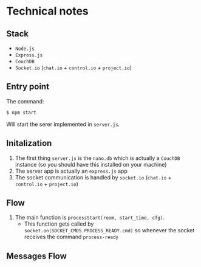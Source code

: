 # Technical notes

## Stack
* `Node.js`
* `Express.js`
* `CouchDB`
* `Socket.io` (`chat.io` + `control.io` + `project.io`)
## Entry point
The command:
```bash
$ npm start
```
Will start the serer implemented in `server.js`.

## Initalization
1. The first thing `server.js` is the `nano.db` which is actually a `CouchDB` instance (so you should have this installed on your machine)
2. The server app is actually an `express.js` app
3. The socket communication is handled by `socket.io` (`chat.io` + `control.io` + `project.io`)

## Flow
1. The main function is `processStart(room, start_time, cfg)`.
    * This function gets called by `socket.on(SOCKET_CMDS.PROCESS_READY.cmd)` so whenever the socket receives the command `process-ready`
    

## Messages Flow
